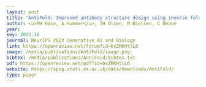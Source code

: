```yaml
--- 
layout: post
title: "AntiFold: Improved antibody structure design using inverse folding"
author: <u>MH Høie, A Hummer</u>, TH Olsen, M Nielsen, C Deane
year: 
key: 2023.10
journal: NeurIPS 2023 Generative AI and Biology
link: https://openreview.net/forum?id=bxZMKHtlL6
image: /media/publications/AntiFold/image.png
bibtex: /media/publications/AntiFold/bibtex.txt
pdf: https://openreview.net/pdf?id=bxZMKHtlL6
website: https://opig.stats.ox.ac.uk/data/downloads/AntiFold/
type: paper
---
```

